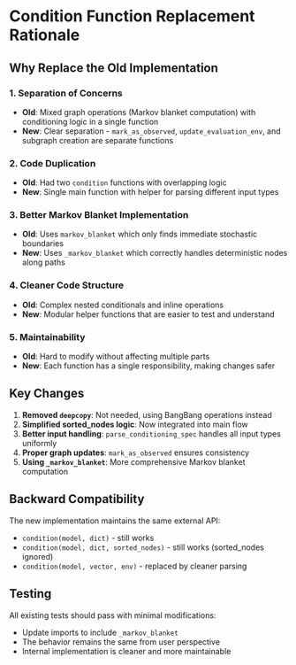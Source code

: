 # Condition Function Replacement Rationale

## Why Replace the Old Implementation

### 1. **Separation of Concerns**
- **Old**: Mixed graph operations (Markov blanket computation) with conditioning logic in a single function
- **New**: Clear separation - `mark_as_observed`, `update_evaluation_env`, and subgraph creation are separate functions

### 2. **Code Duplication**
- **Old**: Had two `condition` functions with overlapping logic
- **New**: Single main function with helper for parsing different input types

### 3. **Better Markov Blanket Implementation**
- **Old**: Uses `markov_blanket` which only finds immediate stochastic boundaries
- **New**: Uses `_markov_blanket` which correctly handles deterministic nodes along paths

### 4. **Cleaner Code Structure**
- **Old**: Complex nested conditionals and inline operations
- **New**: Modular helper functions that are easier to test and understand

### 5. **Maintainability**
- **Old**: Hard to modify without affecting multiple parts
- **New**: Each function has a single responsibility, making changes safer

## Key Changes

1. **Removed `deepcopy`**: Not needed, using BangBang operations instead
2. **Simplified sorted_nodes logic**: Now integrated into main flow
3. **Better input handling**: `parse_conditioning_spec` handles all input types uniformly
4. **Proper graph updates**: `mark_as_observed` ensures consistency
5. **Using `_markov_blanket`**: More comprehensive Markov blanket computation

## Backward Compatibility

The new implementation maintains the same external API:
- `condition(model, dict)` - still works
- `condition(model, dict, sorted_nodes)` - still works (sorted_nodes ignored)
- `condition(model, vector, env)` - replaced by cleaner parsing

## Testing

All existing tests should pass with minimal modifications:
- Update imports to include `_markov_blanket`
- The behavior remains the same from user perspective
- Internal implementation is cleaner and more maintainable